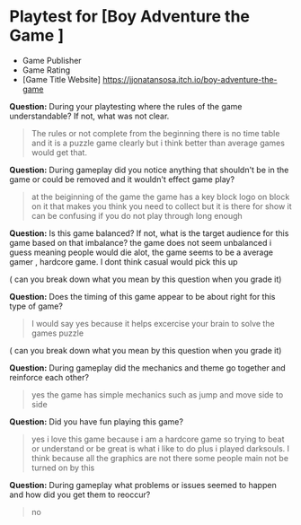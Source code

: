 # Playtest for [Boy Adventure the Game ]

* Game Publisher
* Game Rating
* [Game Title Website] https://jjonatansosa.itch.io/boy-adventure-the-game

**Question:** During your playtesting where the rules of the game understandable? If not, what was not clear.
> The rules or not complete from the beginning  there is no time table and it is a puzzle game clearly but i think better than average games would get that.

**Question:** During gameplay did you notice anything that shouldn't be in the game or could be removed and it wouldn't effect game play?
>at the beiginning of the game  the game has a key block logo on block on it that makes you think you need to collect but it is there for show it can be confusing if you do not play through long enough 

**Question:** Is this game balanced? If not, what is the target audience for this game based on that imbalance?
the game does not seem unbalanced i guess meaning people would die alot, the game seems to be a average gamer , hardcore game. I dont think casual would pick this up 

( can you break down what you mean by this question when you grade it)

**Question:** Does the timing of this game appear to be about right for this type of game?
> I would say yes because it helps excercise your brain to solve the games puzzle 

( can you break down what you mean by this question when you grade it)

**Question:** During gameplay did the mechanics and theme go together and reinforce each other?
> yes the game has simple mechanics such as jump and move side to side 

**Question:** Did you have fun playing this game?
> yes i love this game because i am a hardcore game so trying to beat or understand or be great is what i like to do plus i played darksouls. I think because all the graphics are not there some people main not be turned on by this  

**Question:** During gameplay what problems or issues seemed to happen and how did you get them to reoccur?
> no 
